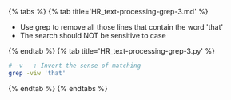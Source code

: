 {% tabs %}
{% tab title='HR_text-processing-grep-3.md' %}

* Use grep to remove all those lines that contain the word 'that'
* The search should NOT be sensitive to case

{% endtab %}
{% tab title='HR_text-processing-grep-3.py' %}

```sh
# -v   : Invert the sense of matching
grep -viw 'that'
```

{% endtab %}
{% endtabs %}